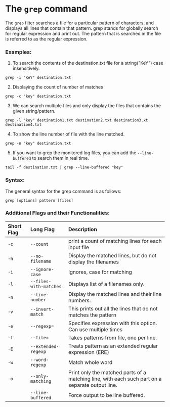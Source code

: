 # The `grep` command

The `grep` filter searches a file for a particular pattern of characters, and displays all lines that contain that pattern.
grep stands for globally search for regular expression and print out. The pattern that is searched in the file is referred to as the regular expression.

### Examples:

1. To search the contents of the destination.txt file for a string("KeY") case insensitively.

```
grep -i "KeY" destination.txt
```

2. Displaying the count of number of matches

```
grep -c "key" destination.txt
```

3. We can search multiple files and only display the files that contains the given string/pattern.

```
grep -l "key" destination1.txt destination2.txt destination3.xt destination4.txt
```

4. To show the line number of file with the line matched.

```
grep -n "key" destination.txt
```

5. If you want to grep the monitored log files, you can add the `--line-buffered` to search them in real time.

```
tail -f destination.txt | grep --line-buffered "key"
```

### Syntax:

The general syntax for the grep command is as follows:

```
grep [options] pattern [files]
```

### Additional Flags and their Functionalities:

| **Short Flag** | **Long Flag**          | **Description**                                                                                 |
| :------------- | :--------------------- | :---------------------------------------------------------------------------------------------- |
| `-c`           | `--count`              | print a count of matching lines for each input file                                             |
| `-h`           | `--no-filename`        | Display the matched lines, but do not display the filenames                                     |
| `-i`           | `--ignore-case`        | Ignores, case for matching                                                                      |
| `-l`           | `--files-with-matches` | Displays list of a filenames only.                                                              |
| `-n`           | `--line-number`        | Display the matched lines and their line numbers.                                               |
| `-v`           | `--invert-match`       | This prints out all the lines that do not matches the pattern                                   |
| `-e`           | `--regexp=`            | Specifies expression with this option. Can use multiple times                                   |
| `-f`           | `--file=`              | Takes patterns from file, one per line.                                                         |
| `-E`           | `--extended-regexp`    | Treats pattern as an extended regular expression (ERE)                                          |
| `-w`           | `--word-regexp`        | Match whole word                                                                                |
| `-o`           | `--only-matching`      | Print only the matched parts of a matching line, with each such part on a separate output line. |
|                | `--line-buffered`      | Force output to be line buffered.                                                               |
